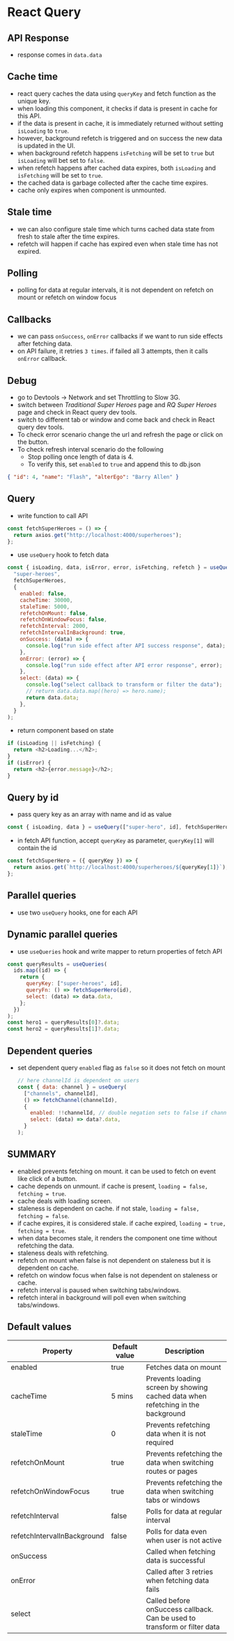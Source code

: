 # React Query

## API Response

- response comes in `data.data`

## Cache time

- react query caches the data using `queryKey` and fetch function as the unique key.
- when loading this component, it checks if data is present in cache for this API.
- if the data is present in cache, it is immediately returned without setting `isLoading` to `true`.
- however, background refetch is triggered and on success the new data is updated in the UI.
- when background refetch happens `isFetching` will be set to `true` but `isLoading` will bet set to `false`.
- when refetch happens after cached data expires, both `isLoading` and `isFetching` will be set to `true`.
- the cached data is garbage collected after the cache time expires.
- cache only expires when component is unmounted.

## Stale time

- we can also configure stale time which turns cached data state from fresh to stale after the time expires.
- refetch will happen if cache has expired even when stale time has not expired.

## Polling

- polling for data at regular intervals, it is not dependent on refetch on mount or refetch on window focus

## Callbacks

- we can pass `onSuccess`, `onError` callbacks if we want to run side effects after fetching data.
- on API failure, it retries `3 times`. if failed all 3 attempts, then it calls `onError` callback.

## Debug

- go to Devtools -> Network and set Throttling to Slow 3G.
- switch between _Traditional Super Heroes_ page and _RQ Super Heroes_ page and check in React query dev tools.
- switch to different tab or window and come back and check in React query dev tools.
- To check error scenario change the url and refresh the page or click on the button.
- To check refresh interval scenario do the following
  - Stop polling once length of data is 4.
  - To verify this, set `enabled` to `true` and append this to db.json

```json
{ "id": 4, "name": "Flash", "alterEgo": "Barry Allen" }
```

## Query

- write function to call API

```js
const fetchSuperHeroes = () => {
  return axios.get("http://localhost:4000/superheroes");
};
```

- use `useQuery` hook to fetch data

```js
const { isLoading, data, isError, error, isFetching, refetch } = useQuery(
  "super-heroes",
  fetchSuperHeroes,
  {
    enabled: false,
    cacheTime: 30000,
    staleTime: 5000,
    refetchOnMount: false,
    refetchOnWindowFocus: false,
    refetchInterval: 2000,
    refetchIntervalInBackground: true,
    onSuccess: (data) => {
      console.log("run side effect after API success response", data);
    },
    onError: (error) => {
      console.log("run side effect after API error response", error);
    },
    select: (data) => {
      console.log("select callback to transform or filter the data");
      // return data.data.map((hero) => hero.name);
      return data.data;
    },
  }
);
```

- return component based on state

```js
if (isLoading || isFetching) {
  return <h2>Loading...</h2>;
}
if (isError) {
  return <h2>{error.message}</h2>;
}
```

## Query by id

- pass query key as an array with name and id as value

```js
const { isLoading, data } = useQuery(["super-hero", id], fetchSuperHero);
```

- in fetch API function, accept `queryKey` as parameter, `queryKey[1]` will contain the id

```js
const fetchSuperHero = ({ queryKey }) => {
  return axios.get(`http://localhost:4000/superheroes/${queryKey[1]}`);
};
```

## Parallel queries

- use two `useQuery` hooks, one for each API

## Dynamic parallel queries

- use `useQueries` hook and write mapper to return properties of fetch API

```js
const queryResults = useQueries(
  ids.map((id) => {
    return {
      queryKey: ["super-heroes", id],
      queryFn: () => fetchSuperHero(id),
      select: (data) => data.data,
    };
  })
);
const hero1 = queryResults[0]?.data;
const hero2 = queryResults[1]?.data;
```

## Dependent queries

- set dependent query `enabled` flag as `false` so it does not fetch on mount

  ```js
  // here channelId is dependent on users
  const { data: channel } = useQuery(
    ["channels", channelId],
    () => fetchChannel(channelId),
    {
      enabled: !!channelId, // double negation sets to false if channelId is not present
      select: (data) => data?.data,
    }
  );
  ```

## SUMMARY

- enabled prevents fetching on mount. it can be used to fetch on event like click of a button.
- cache depends on unmount. if cache is present, `loading = false, fetching = true`.
- cache deals with loading screen.
- staleness is dependent on cache. if not stale, `loading = false, fetching = false`.
- if cache expires, it is considered stale. if cache expired, `loading = true, fetching = true`.
- when data becomes stale, it renders the component one time without refetching the data.
- staleness deals with refetching.
- refetch on mount when false is not dependent on staleness but it is dependent on cache.
- refetch on window focus when false is not dependent on staleness or cache.
- refetch interval is paused when switching tabs/windows.
- refetch interal in background will poll even when switching tabs/windows.

## Default values

| **Property**                | **Default value** | **Description**                                                                  |
| --------------------------- | ----------------- | -------------------------------------------------------------------------------- |
| enabled                     | true              | Fetches data on mount                                                            |
| cacheTime                   | 5 mins            | Prevents loading screen by showing cached data when refetching in the background |
| staleTime                   | 0                 | Prevents refetching data when it is not required                                 |
| refetchOnMount              | true              | Prevents refetching the data when switching routes or pages                      |
| refetchOnWindowFocus        | true              | Prevents refetching the data when switching tabs or windows                      |
| refetchInterval             | false             | Polls for data at regular interval                                               |
| refetchIntervalInBackground | false             | Polls for data even when user is not active                                      |
| onSuccess                   |                   | Called when fetching data is successful                                          |
| onError                     |                   | Called after 3 retries when fetching data fails                                  |
| select                      |                   | Called before onSuccess callback. Can be used to transform or filter data        |
